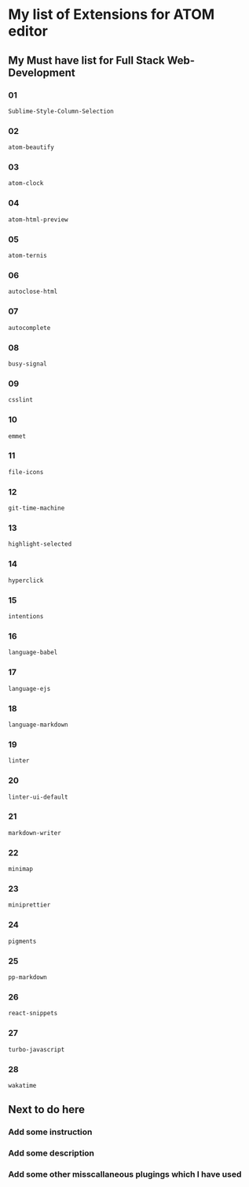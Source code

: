 # My list of Extensions for ATOM editor

## My Must have list for Full Stack Web-Development

### 01

```text
Sublime-Style-Column-Selection
```

### 02

```text
atom-beautify
```

### 03

```text
atom-clock
```

### 04

```text
atom-html-preview
```
### 05

```text
atom-ternis
```

### 06

```text
autoclose-html
```

### 07

```text
autocomplete
```

### 08

```text
busy-signal
```

### 09

```text
csslint
```

### 10

```text
emmet
```

### 11

```text
file-icons
```

### 12

```text
git-time-machine
```

### 13

```text
highlight-selected
```

### 14

```text
hyperclick
```

### 15

```text
intentions
```

### 16

```text
language-babel
```

### 17

```text
language-ejs
```

### 18

```text
language-markdown
```

### 19

```text
linter
```

### 20

```text
linter-ui-default
```

### 21

```text
markdown-writer
```

### 22

```text
minimap
```

### 23

```text
miniprettier
```

### 24

```text
pigments
```

### 25

```text
pp-markdown
```

### 26

```text
react-snippets
```

### 27

```text
turbo-javascript
```

### 28

```text
wakatime
```

## Next to do here

### Add some instruction

### Add some description

### Add some other misscallaneous plugings which I have used
